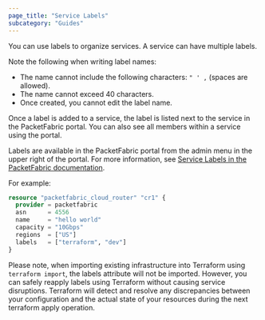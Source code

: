 ```yaml
---
page_title: "Service Labels"
subcategory: "Guides"
---
```


You can use labels to organize services. A service can have multiple labels. 

Note the following when writing label names:

* The name cannot include the following characters: `" ' ,` (spaces are allowed).
* The name cannot exceed 40 characters.
* Once created, you cannot edit the label name.

Once a label is added to a service, the label is listed next to the service in the PacketFabric portal. You can also see all members within a service using the portal. 

Labels are available in the PacketFabric portal from the admin menu in the upper right of the portal. For more information, see [Service Labels in the PacketFabric documentation](https://docs.packetfabric.com/admin/labels/).

For example:

```terraform
resource "packetfabric_cloud_router" "cr1" {
  provider = packetfabric
  asn      = 4556
  name     = "hello world"
  capacity = "10Gbps"
  regions  = ["US"]
  labels   = ["terraform", "dev"]
}
```

Please note, when importing existing infrastructure into Terraform using `terraform import`, the labels attribute will not be imported. However, you can safely reapply labels using Terraform without causing service disruptions. Terraform will detect and resolve any discrepancies between your configuration and the actual state of your resources during the next terraform apply operation.